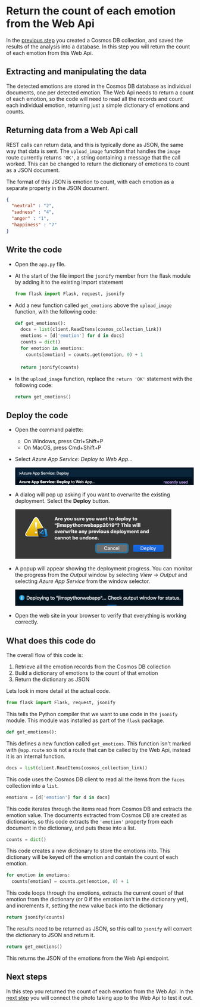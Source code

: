 # Return the count of each emotion from the Web Api

In the [previous step](./SaveTheResultsToADatabase.md) you created a Cosmos DB collection, and saved the results of the analysis into a database. In this step you will return the count of each emotion from this Web Api.

## Extracting and manipulating the data

The detected emotions are stored in the Cosmos DB database as individual documents, one per detected emotion. The Web Api needs to return a count of each emotion, so the code will need to read all the records and count each individual emotion, returning just a simple dictionary of emotions and counts.

## Returning data from a Web Api call

REST calls can return data, and this is typically done as JSON, the same way that data is sent. The `upload_image` function that handles the `image` route currently returns `'OK'`, a string containing a message that the call worked. This can be changed to return the dictionary of emotions to count as a JSON document.

The format of this JSON is emotion to count, with each emotion as a separate property in the JSON document.

```json
{
  "neutral" : "2",
  "sadness" : "4",
  "anger" : "1",
  "happiness" : "7"
}
```

## Write the code

* Open the `app.py` file.

* At the start of the file import the `jsonify` member from the flask module by adding it to the existing import statement
  
  ```python
  from flask import Flask, request, jsonify
  ```

* Add a new function called `get_emotions` above the `upload_image` function, with the following code:

  ```python
  def get_emotions():
    docs = list(client.ReadItems(cosmos_collection_link))
    emotions = [d['emotion'] for d in docs]
    counts = dict()
    for emotion in emotions:
      counts[emotion] = counts.get(emotion, 0) + 1

    return jsonify(counts)
  ```

* In the `upload_image` function, replace the `return 'OK'` statement with the following code:
  
  ```python
  return get_emotions()
  ```

## Deploy the code

* Open the command palette:
  * On Windows, press Ctrl+Shift+P
  * On MacOS, press Cmd+Shift+P

* Select *Azure App Service: Deploy to Web App...*
  
  ![The command palette showing the Azure App Service: Deploy to Web App option](../Images/CommandPaletteDeployAppService.png)

* A dialog will pop up asking if you want to overwrite the existing deployment. Select the **Deploy** button.
  
  ![The overwrite existing deploy dialog](../Images/OverwriteDeploy.png)

* A popup will appear showing the deployment progress. You can monitor the progress from the *Output* window by selecting *View -> Output* and selecting *Azure App Service* from the window selector.
  
  ![The deploy progress dialog](../Images/DeployProgress.png)

* Open the web site in your browser to verify that everything is working correctly.

## What does this code do

The overall flow of this code is:

1. Retrieve all the emotion records from the Cosmos DB collection
2. Build a dictionary of emotions to the count of that emotion
3. Return the dictionary as JSON

Lets look in more detail at the actual code.

```python
from flask import Flask, request, jsonify
```

This tells the Python compiler that we want to use code in the `jsonify` module. This module was installed as part of the `flask` package.

```python
def get_emotions():
```

This defines a new function called `get_emotions`. This function isn't marked with `@app.route` so is not a route that can be called by the Web Api, instead it is an internal function.

```python
docs = list(client.ReadItems(cosmos_collection_link))
```

This code uses the Cosmos DB client to read all the items from the `faces` collection into a `list`.

```python
emotions = [d['emotion'] for d in docs]
```

This code iterates through the items read from Cosmos DB and extracts the emotion value. The documents extracted from Cosmos DB are created as dictionaries, so this code extracts the `'emotion'` property from each document in the dictionary, and puts these into a list.

```python
counts = dict()
```

This code creates a new dictionary to store the emotions into. This dictionary will be keyed off the emotion and contain the count of each emotion.

```python
for emotion in emotions:
  counts[emotion] = counts.get(emotion, 0) + 1
```

This code loops through the emotions, extracts the current count of that emotion from the dictionary (or 0 if the emotion isn't in the dictionary yet), and increments it, setting the new value back into the dictionary

```python
return jsonify(counts)
```

The results need to be returned as JSON, so this call to `jsonify` will convert the dictionary to JSON and return it.

```python
return get_emotions()
```

This returns the JSON of the emotions from the Web Api endpoint.

## Next steps

In this step you returned the count of each emotion from the Web Api. In the [next step](./CallTheWebApiFromDesktop.md) you will connect the photo taking app to the Web Api to test it out.
